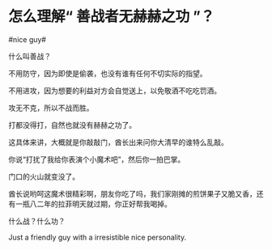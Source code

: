 # 怎么理解“ 善战者无赫赫之功 ”？

\#nice guy#

什么叫善战？

不用防守，因为即使是偷袭，也没有谁有任何不切实际的指望。

不用进攻，因为想要的利益对方会自觉送上，以免敬酒不吃吃罚酒。

攻无不克，所以不战而胜。

打都没得打，自然也就没有赫赫之功了。



这具体来讲，大概就是你敲敲门，酋长出来问你大清早的谁特么乱敲。

你说“打扰了我给你表演个小魔术吧”，然后你一拍巴掌。

门口的火山就变没了。

酋长说哟呵这魔术很精彩啊，朋友你吃了吗，我们家刚摊的煎饼果子又脆又香，还有一瓶八二年的拉菲明天就过期，你正好帮我喝掉。

什么战？什么功？

Just a friendly guy with a irresistible nice personality.

